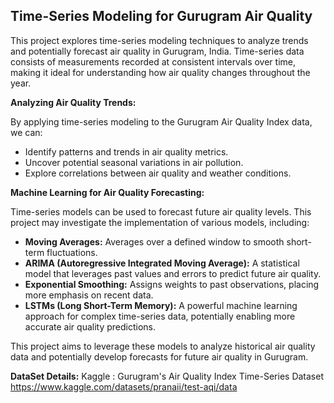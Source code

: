 ## Time-Series Modeling for Gurugram Air Quality

This project explores time-series modeling techniques to analyze trends and potentially forecast air quality in Gurugram, India. Time-series data consists of measurements recorded at consistent intervals over time, making it ideal for understanding how air quality changes throughout the year.

**Analyzing Air Quality Trends:**

By applying time-series modeling to the Gurugram Air Quality Index data, we can:

* Identify patterns and trends in air quality metrics.
* Uncover potential seasonal variations in air pollution.
* Explore correlations between air quality and weather conditions.

**Machine Learning for Air Quality Forecasting:**

Time-series models can be used to forecast future air quality levels. This project may investigate the implementation of various models, including:

* **Moving Averages:** Averages over a defined window to smooth short-term fluctuations.
* **ARIMA (Autoregressive Integrated Moving Average):** A statistical model that leverages past values and errors to predict future air quality.
* **Exponential Smoothing:** Assigns weights to past observations, placing more emphasis on recent data.
* **LSTMs (Long Short-Term Memory):** A powerful machine learning approach for complex time-series data, potentially enabling more accurate air quality predictions.

This project aims to leverage these models to analyze historical air quality data and potentially develop forecasts for future air quality in Gurugram.

**DataSet Details:**
Kaggle : Gurugram's Air Quality Index Time-Series Dataset
https://www.kaggle.com/datasets/pranaii/test-aqi/data



